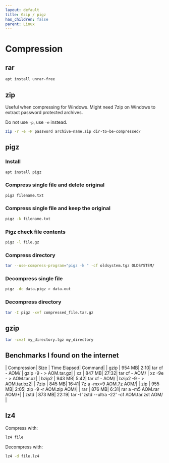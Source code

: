 ```yaml
---
layout: default
title: Gzip / pigz
has_children: false
parent: Linux
---
```


# Compression

## rar

```bash
apt install unrar-free
```

## zip

Useful when compressing for Windows. Might need 7zip on Windows to
extract password protected archives.

Do not use `-p`, use `-e` instead.

```bash
zip -r -e -P password archive-name.zip dir-to-be-compressed/
```

## pigz

### Install

```bash
apt install pigz
```

### Compress single file and delete original

```bash
pigz filename.txt
```

### Compress single file and keep the original

```bash
pigz -k filename.txt
```

### Pigz check file contents

```bash
pigz -l file.gz
```

### Compress directory

```bash
tar --use-compress-program="pigz -k " -cf oldsystem.tgz OLDSYSTEM/
```

### Decompress single file

```bash
pigz -dc data.pigz > data.out
```

### Decompress directory

```bash
tar -I pigz -xvf compressed_file.tar.gz
```

## gzip

```bash
tar -cvzf my_directory.tgz my_directory
```

## Benchmarks I found on the internet

| Compression|  Size |  Time Elapsed| Command|
| gzip | 954 MB| 2:10| tar cf - AOM/ \| gzip -9 - > AOM.tar.gz|
| xz | 847 MB| 27:32| tar cf - AOM/ \| xz -9e - > AOM.tar.xz|
| bzip2 | 943 MB| 5:42| tar cf - AOM/ \| bzip2 -9 - > AOM.tar.bz2|
| 7zip | 845 MB| 16:41| 7z a -mx=9 AOM.7z AOM/|
| zip | 955 MB| 2:05| zip -9 -r AOM.zip AOM/|
| rar | 876 MB| 6:31| rar a -m5 AOM.rar AOM/*|
| zstd | 873 MB| 22:19| tar -I 'zstd --ultra -22' -cf AOM.tar.zst AOM/ |

## lz4

Compress with:

```bash
lz4 file
```

Decompress with:

```bash
lz4 -d file.lz4

```
